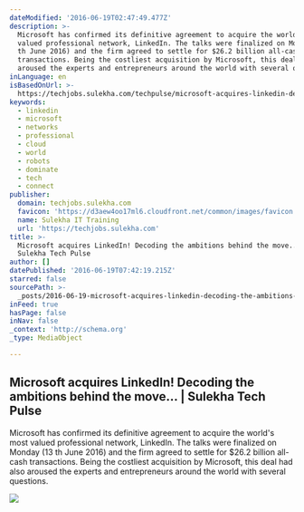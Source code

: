 ```yaml
---
dateModified: '2016-06-19T02:47:49.477Z'
description: >-
  Microsoft has confirmed its definitive agreement to acquire the world's most
  valued professional network, LinkedIn. The talks were finalized on Monday (13
  th June 2016) and the firm agreed to settle for $26.2 billion all-cash
  transactions. Being the costliest acquisition by Microsoft, this deal had also
  aroused the experts and entrepreneurs around the world with several questions.
inLanguage: en
isBasedOnUrl: >-
  https://techjobs.sulekha.com/techpulse/microsoft-acquires-linkedin-decoding-the-ambitions-behind-the-move_17901
keywords:
  - linkedin
  - microsoft
  - networks
  - professional
  - cloud
  - world
  - robots
  - dominate
  - tech
  - connect
publisher:
  domain: techjobs.sulekha.com
  favicon: 'https://d3aew4oo17ml6.cloudfront.net/common/images/favicon.ico'
  name: Sulekha IT Training
  url: 'https://techjobs.sulekha.com'
title: >-
  Microsoft acquires LinkedIn! Decoding the ambitions behind the move... |
  Sulekha Tech Pulse
author: []
datePublished: '2016-06-19T07:42:19.215Z'
starred: false
sourcePath: >-
  _posts/2016-06-19-microsoft-acquires-linkedin-decoding-the-ambitions-behind-t.md
inFeed: true
hasPage: false
inNav: false
_context: 'http://schema.org'
_type: MediaObject

---
```

<article style=""><h1>Microsoft acquires LinkedIn! Decoding the ambitions behind the move... | Sulekha Tech Pulse</h1><p>Microsoft has confirmed its definitive agreement to acquire the world's most valued professional network, LinkedIn. The talks were finalized on Monday (13 th June 2016) and the firm agreed to settle for $26.2 billion all-cash transactions. Being the costliest acquisition by Microsoft, this deal had also aroused the experts and entrepreneurs around the world with several questions.</p><img src="https://d3aew4oo17ml6.cloudfront.net/images/photos/thumbnailfull/photos-2016-6-15-6-37-36.jpg" /></article>